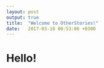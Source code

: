 ```yaml
---
layout: post
output: true
title:  "Welcome to OtherStories!"
date:   2017-03-18 00:53:06 +0300
---
```


# Hello!
